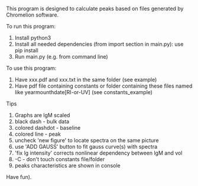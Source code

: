 This program is designed to calculate peaks based on files generated by Chromelion software.

To run this program:
1) Install python3
2) Install all needed dependencies (from import section in main.py): use pip install
3) Run main.py (e.g. from command line)

To use this program:
1) Have xxx.pdf and xxx.txt in the same folder (see example)
2) Have pdf file containing constants or folder containing these files named like yearmounthdate[RI-or-UV] (see constants_example)

Tips
1) Graphs are lgM scaled
2) black dash - bulk data
3) colored dashdot - baseline
4) colored line - peak
5) uncheck 'new figure' to locate spectra on the same picture
6) use 'ADD GAUSS' button to fit gauss curve(s) with spectra
7) 'fix lg intensity' corrects nonlinear dependency between lgM and vol
8) -C - don't touch constants file/folder
9) peaks characteristics are shown in console


Have fun).